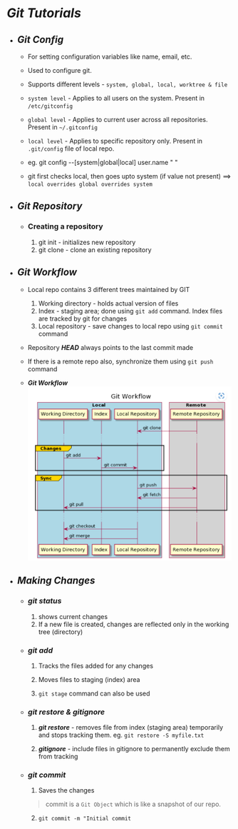 # ***Git Tutorials***

- ## *Git Config*

    - For setting configuration variables like name, email, etc.
    - Used to configure git.

    - Supports different levels - `system, global, local, worktree & file`
    - `system level` - Applies to all users on the system. Present in `/etc/gitconfig` 
    - `global level` - Applies to current user across all repositories. Present in `~/.gitconfig`
    - `local level` - Applies to specific repository only. Present in `.git/config` file of local repo.
    - eg. git config --[system|global|local] user.name " "
    - git first checks local, then goes upto system (if value not present) ==> `local overrides global overrides system`

- ## *Git Repository*
  - ### Creating a repository
    1. git init - initializes new repository
    2. git clone - clone an existing repository

- ## *Git Workflow*
  - Local repo contains 3 different trees maintained by GIT
  
     1. Working directory - holds actual version of files
     2. Index - staging area; done using ` git add ` command. Index files are tracked by git for changes
     3. Local repository - save changes to local repo using ` git commit ` command
  - Repository ***HEAD*** always points to the last commit made
  - If there is a remote repo also, synchronize them using ` git push ` command
  - ***Git Workflow***
  ![Git WorkFlow](./git_workflow.png)

- ## ***Making Changes***
  - ### *git status*
    1.  shows current changes
    2.  If a new file is created, changes are reflected only in the working tree (directory)
   
  - ### *git add*
    1. Tracks the files added for any changes
   
    2. Moves files to staging (index) area  
   
    3. `git stage` command can also be used
   
   - ### *git restore & gitignore*
      1. ***git restore*** - removes file from index (staging area) temporarily and stops tracking them. eg. `git restore -S myfile.txt`
   
      2. ***gitignore*** - include files in gitignore to permanently exclude them from tracking
   
   - ### *git commit*
      1. Saves the changes
      > commit is a `Git Object` which is like a snapshot of our repo.
      2. `git commit -m "Initial commit`